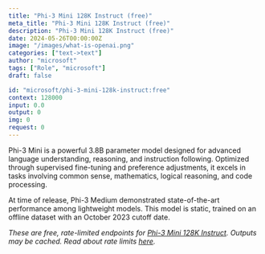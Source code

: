 ```yaml
---
title: "Phi-3 Mini 128K Instruct (free)"
meta_title: "Phi-3 Mini 128K Instruct (free)"
description: "Phi-3 Mini 128K Instruct (free)"
date: 2024-05-26T00:00:00Z
image: "/images/what-is-openai.png"
categories: ["text->text"]
author: "microsoft"
tags: ["Role", "microsoft"]
draft: false

id: "microsoft/phi-3-mini-128k-instruct:free"
context: 128000
input: 0.0
output: 0
img: 0
request: 0
---
```


Phi-3 Mini is a powerful 3.8B parameter model designed for advanced language understanding, reasoning, and instruction following. Optimized through supervised fine-tuning and preference adjustments, it excels in tasks involving common sense, mathematics, logical reasoning, and code processing.

At time of release, Phi-3 Medium demonstrated state-of-the-art performance among lightweight models. This model is static, trained on an offline dataset with an October 2023 cutoff date.

_These are free, rate-limited endpoints for [Phi-3 Mini 128K Instruct](/microsoft/phi-3-mini-128k-instruct). Outputs may be cached. Read about rate limits [here](/docs/limits)._

